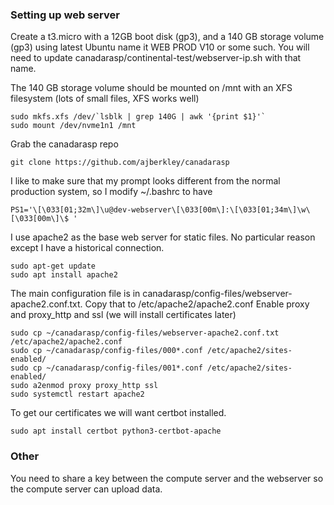 ### Setting up web server

Create a t3.micro with a 12GB boot disk (gp3), and a 140 GB storage volume (gp3) using latest Ubuntu name it WEB PROD V10 or some such.
You will need to update canadarasp/continental-test/webserver-ip.sh with that name.

The 140 GB storage volume should be mounted on /mnt with an XFS filesystem (lots of small files, XFS works well)

```
sudo mkfs.xfs /dev/`lsblk | grep 140G | awk '{print $1}'`
sudo mount /dev/nvme1n1 /mnt
```

Grab the canadarasp repo

```
git clone https://github.com/ajberkley/canadarasp
```

I like to make sure that my prompt looks different from the normal production system, so I modify ~/.bashrc to have
```
PS1='\[\033[01;32m\]\u@dev-webserver\[\033[00m\]:\[\033[01;34m\]\w\[\033[00m\]\$ '
```

I use apache2 as the base web server for static files.  No particular reason except I have a historical connection.

```
sudo apt-get update
sudo apt install apache2
```

The main configuration file is in canadarasp/config-files/webserver-apache2.conf.txt.  Copy that to /etc/apache2/apache2.conf
Enable proxy and proxy_http and ssl (we will install certificates later)
```
sudo cp ~/canadarasp/config-files/webserver-apache2.conf.txt /etc/apache2/apache2.conf
sudo cp ~/canadarasp/config-files/000*.conf /etc/apache2/sites-enabled/
sudo cp ~/canadarasp/config-files/001*.conf /etc/apache2/sites-enabled/
sudo a2enmod proxy proxy_http ssl
sudo systemctl restart apache2
```

To get our certificates we will want certbot installed.
```
sudo apt install certbot python3-certbot-apache
```
### Other

You need to share a key between the compute server and the webserver so the compute server can upload data.
